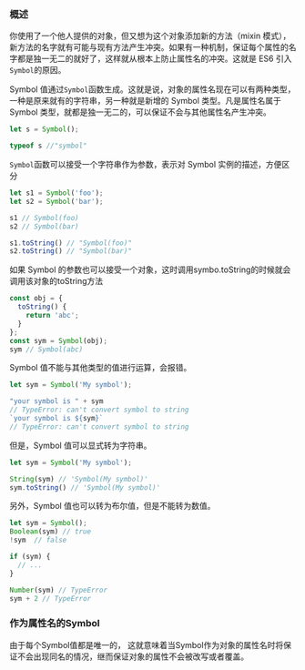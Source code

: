 ### 概述

你使用了一个他人提供的对象，但又想为这个对象添加新的方法（mixin 模式），新方法的名字就有可能与现有方法产生冲突。如果有一种机制，保证每个属性的名字都是独一无二的就好了，这样就从根本上防止属性名的冲突。这就是 ES6 引入`Symbol`的原因。

Symbol 值通过`Symbol`函数生成。这就是说，对象的属性名现在可以有两种类型，一种是原来就有的字符串，另一种就是新增的 Symbol 类型。凡是属性名属于 Symbol 类型，就都是独一无二的，可以保证不会与其他属性名产生冲突。

```js
let s = Symbol();

typeof s //"symbol"
```

`Symbol`函数可以接受一个字符串作为参数，表示对 Symbol 实例的描述，方便区分

```js
let s1 = Symbol('foo');
let s2 = Symbol('bar');

s1 // Symbol(foo)
s2 // Symbol(bar)

s1.toString() // "Symbol(foo)"
s2.toString() // "Symbol(bar)"
```

如果 Symbol 的参数也可以接受一个对象，这时调用symbo.toString的时候就会调用该对象的toString方法

```js
const obj = {
  toString() {
    return 'abc';
  }
};
const sym = Symbol(obj);
sym // Symbol(abc)
```

Symbol 值不能与其他类型的值进行运算，会报错。

```js
let sym = Symbol('My symbol');

"your symbol is " + sym
// TypeError: can't convert symbol to string
`your symbol is ${sym}`
// TypeError: can't convert symbol to string
```

但是，Symbol 值可以显式转为字符串。

```js
let sym = Symbol('My symbol');

String(sym) // 'Symbol(My symbol)'
sym.toString() // 'Symbol(My symbol)'
```

另外，Symbol 值也可以转为布尔值，但是不能转为数值。

```js
let sym = Symbol();
Boolean(sym) // true
!sym  // false

if (sym) {
  // ...
}

Number(sym) // TypeError
sym + 2 // TypeError
```

### 作为属性名的Symbol

由于每个Symbol值都是唯一的， 这就意味着当Symbol作为对象的属性名时将保证不会出现同名的情况，继而保证对象的属性不会被改写或者覆盖。





